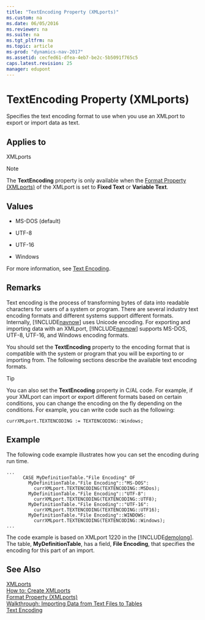 ```yaml
---
title: "TextEncoding Property (XMLports)"
ms.custom: na
ms.date: 06/05/2016
ms.reviewer: na
ms.suite: na
ms.tgt_pltfrm: na
ms.topic: article
ms-prod: "dynamics-nav-2017"
ms.assetid: cecfed61-dfea-4eb7-be2c-5b5091f765c5
caps.latest.revision: 25
manager: edupont
---
```

# TextEncoding Property (XMLports)
Specifies the text encoding format to use when you use an XMLport to export or import data as text.  
  
## Applies to  
 XMLports  
  
> [!NOTE]  
>  The **TextEncoding** property is only available when the [Format Property \(XMLports\)](Format-Property--XMLports-.md) of the XMLport is set to **Fixed Text** or **Variable Text**.  
  
## Values  
  
-   MS\-DOS \(default\)  
  
-   UTF\-8  
  
-   UTF\-16  
  
-   Windows  
  
 For more information, see [Text Encoding](Text-Encoding.md).  
  
## Remarks  
 Text encoding is the process of transforming bytes of data into readable characters for users of a system or program. There are several industry text encoding formats and different systems support different formats. Internally, [!INCLUDE[navnow](includes/navnow_md.md)] uses Unicode encoding. For exporting and importing data with an XMLport, [!INCLUDE[navnow](includes/navnow_md.md)] supports MS\-DOS, UTF\-8, UTF\-16, and Windows encoding formats.  
  
 You should set the **TextEncoding** property to the encoding format that is compatible with the system or program that you will be exporting to or importing from. The following sections describe the available text encoding formats.  
  
> [!TIP]  
>  You can also set the **TextEncoding** property in C\/AL code. For example, if your XMLport can import or export different formats based on certain conditions, you can change the encoding on the fly depending on the conditions. For example, you can write code such as the following:  
>   
>  `currXMLport.TEXTENCODING := TEXTENCODING::Windows;`  
  
## Example  
 The following code example illustrates how you can set the encoding during run time.  
  
```  
...  
      CASE MyDefinitionTable."File Encoding" OF  
        MyDefinitionTable."File Encoding"::"MS-DOS":  
          currXMLport.TEXTENCODING(TEXTENCODING::MSDos);  
        MyDefinitionTable."File Encoding"::"UTF-8":  
          currXMLport.TEXTENCODING(TEXTENCODING::UTF8);  
        MyDefinitionTable."File Encoding"::"UTF-16":  
          currXMLport.TEXTENCODING(TEXTENCODING::UTF16);  
        MyDefinitionTable."File Encoding"::WINDOWS:  
          currXMLport.TEXTENCODING(TEXTENCODING::Windows);  
...  
```  
  
 The code example is based on XMLport 1220 in the [!INCLUDE[demolong](includes/demolong_md.md)]. The table, **MyDefinitionTable**, has a field, **File Encoding**, that specifies the encoding for this part of an import.  
  
## See Also  
 [XMLports](XMLports.md)   
 [How to: Create XMLports](../Topic/How%20to:%20Create%20XMLports.md)   
 [Format Property \(XMLports\)](Format-Property--XMLports-.md)   
 [Walkthrough: Importing Data from Text Files to Tables](../Topic/Walkthrough:%20Importing%20Data%20from%20Text%20Files%20to%20Tables.md)   
 [Text Encoding](Text-Encoding.md)